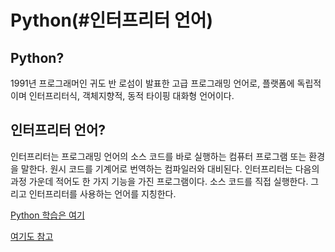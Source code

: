 # Python\(\#인터프리터 언어\)

## Python?

1991년 프로그래머인 귀도 반 로섬이 발표한 고급 프로그래밍 언어로, 플랫폼에 독립적이며 인터프리터식, 객체지향적, 동적 타이핑 대화형 언어이다.

## 인터프리터 언어?

인터프리터는 프로그래밍 언어의 소스 코드를 바로 실행하는 컴퓨터 프로그램 또는 환경을 말한다. 원시 코드를 기계어로 번역하는 컴파일러와 대비된다. 인터프리터는 다음의 과정 가운데 적어도 한 가지 기능을 가진 프로그램이다. 소스 코드를 직접 실행한다. 그리고 인터프리터를 사용하는 언어를 지칭한다.

[Python 학습은 여기](https://ron1214x.gitbook.io/python)

[여기도 참고](https://opentutorials.org/module/1569)

